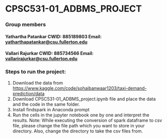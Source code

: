 # CPSC531-01_ADBMS_PROJECT

### Group members
#### Yathartha Patankar CWID: 885189803 Email: yatharthapatankar@csu.fullerton.edu
#### Vallari Rajurkar CWID: 885734566 Email: vallarirajurkar@csu.fullerton.edu

### Steps to run the project:

1. Download the data from https://www.kaggle.com/code/sohaibanwaar1203/taxi-demand-prediction/data
2. Download CPSC531-01_ADBMS_project.ipynb file and place the data and the code in the same folder.
3. Install findspark in Anaconda prompt
4. Run the cells in the jupyter notebook one by one and interpret the results.
   Note: While executing the conversion of spark dataframe to csv file, please change the file path which you want to store in your directory. Also, change  the  directory to take  the  csv  files from.

